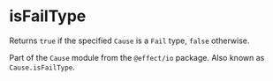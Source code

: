 # isFailType

Returns `true` if the specified `Cause` is a `Fail` type, `false`
otherwise.

Part of the `Cause` module from the `@effect/io` package. Also known as `Cause.isFailType`.
